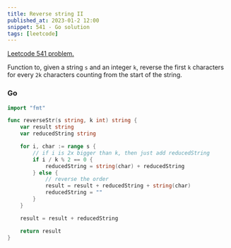 ```yaml
---
title: Reverse string II
published_at: 2023-01-2 12:00
snippet: 541 - Go solution
tags: [leetcode]
---
```


[Leetcode 541 problem.](https://leetcode.com/problems/reverse-string-ii/)

Function to, given a string `s` and an integer `k`, reverse the first `k` characters for every `2k` characters counting from the start of the string.

### Go

```go
import "fmt"

func reverseStr(s string, k int) string {
	var result string
	var reducedString string

	for i, char := range s {
		// if i is 2x bigger than k, then just add reducedString
		if i / k % 2 == 0 {
			reducedString = string(char) + reducedString
		} else {
			// reverse the order
			result = result + reducedString + string(char)
			reducedString = ""
		}
	}

	result = result + reducedString

	return result
}
```